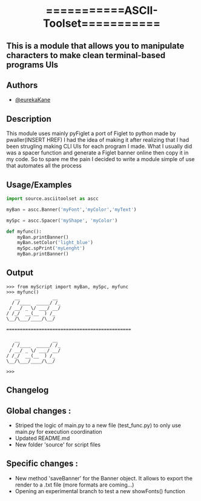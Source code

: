 <h1 align="center">===========ASCII-Toolset===========</h1>

<h2>This is a module that allows you to manipulate characters 
to make clean terminal-based programs UIs</h2>



## Authors

- [@eurekaKane](https://www.github.com/eurekaKane)

## Description

This module uses mainly pyFiglet a port of Figlet to python made by pwaller(INSERT HREF)
I had the idea of making it after realizing that I had been strugling making CLI UIs for each program I made.
What I usually did was a spacer function and generate a Figlet banner online then copy it in my code. So to spare me the 
pain I decided to write a module simple of use that automates all the process 

## Usage/Examples

```python
import source.asciitoolset as ascc

myBan = ascc.Banner('myFont','myColor','myText')

mySpc = ascc.Spacer('myShape', 'myColor')

def myfunc():
    myBan.printBanner()
    myBan.setColor('light_blue')
    mySpc.spPrint('myLenght')
    myBan.printBanner()
```
## Output

```pycon
>>> from myScript import myBan, mySpc, myfunc
>>> myfunc()
   __            __ 
  / /____  _____/ /_
 / __/ _ \/ ___/ __/
/ /_/  __(__  ) /_  
\__/\___/____/\__/  
                    
==============================================

   __            __ 
  / /____  _____/ /_
 / __/ _ \/ ___/ __/
/ /_/  __(__  ) /_  
\__/\___/____/\__/  

>>>
```
## Changelog

Global changes :
-
- Striped the logic of main.py to a new file (test_func.py) to only use main.py for execution coordination
- Updated README.md 
- New folder 'source' for script files

Specific changes :
- 
- New method 'saveBanner' for the Banner object. It allows to export the render to a .txt file (more formats are coming...)
- Opening an experimental branch to test a new showFonts() function